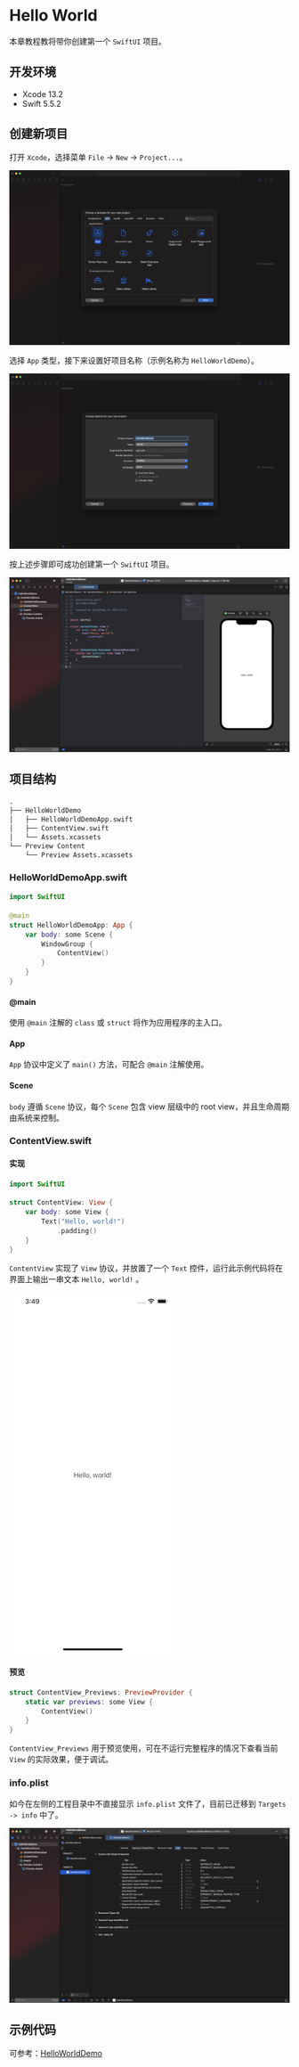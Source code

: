 # Hello World

本章教程教将带你创建第一个 `SwiftUI` 项目。

## 开发环境

* Xcode 13.2
* Swift 5.5.2

## 创建新项目

打开 `Xcode`，选择菜单 `File` -> `New` -> `Project...`。

![xcode_new_project_1](img/xcode_new_project_1.png)

选择 `App` 类型，接下来设置好项目名称（示例名称为 `HelloWorldDemo`）。

![xcode_new_project_2](img/xcode_new_project_2.png)

按上述步骤即可成功创建第一个 `SwiftUI` 项目。

![xcode_new_project_3](img/xcode_new_project_3.png)

## 项目结构

```shell
.
├── HelloWorldDemo
│   ├── HelloWorldDemoApp.swift
│   ├── ContentView.swift
│   └── Assets.xcassets
└── Preview Content
    └── Preview Assets.xcassets
```

### HelloWorldDemoApp.swift

```swift
import SwiftUI

@main
struct HelloWorldDemoApp: App {
    var body: some Scene {
        WindowGroup {
            ContentView()
        }
    }
}
```

#### @main

使用 `@main` 注解的 `class` 或 `struct` 将作为应用程序的主入口。

#### App

`App` 协议中定义了 `main()` 方法，可配合 `@main` 注解使用。

#### Scene

`body` 遵循 `Scene` 协议，每个 `Scene` 包含 view 层级中的 root view，并且生命周期由系统来控制。

### ContentView.swift

#### 实现

```swift
import SwiftUI

struct ContentView: View {
    var body: some View {
        Text("Hello, world!")
            .padding()
    }
}
```

`ContentView` 实现了 `View` 协议，并放置了一个 `Text` 控件，运行此示例代码将在界面上输出一串文本 `Hello, world!` 。

![hello_world](img/hello_world.png)

#### 预览

```swift
struct ContentView_Previews: PreviewProvider {
    static var previews: some View {
        ContentView()
    }
}
```

`ContentView_Previews` 用于预览使用，可在不运行完整程序的情况下查看当前 `View` 的实际效果，便于调试。

### info.plist

如今在左侧的工程目录中不直接显示 `info.plist` 文件了，目前已迁移到 `Targets -> info` 中了。

![xcode_new_project_3](img/xcode_new_project_4.png)

## 示例代码

可参考：[HelloWorldDemo](https://github.com/CaryZheng/SwiftUI-Tutorial/tree/master/code/HelloWorldDemo)